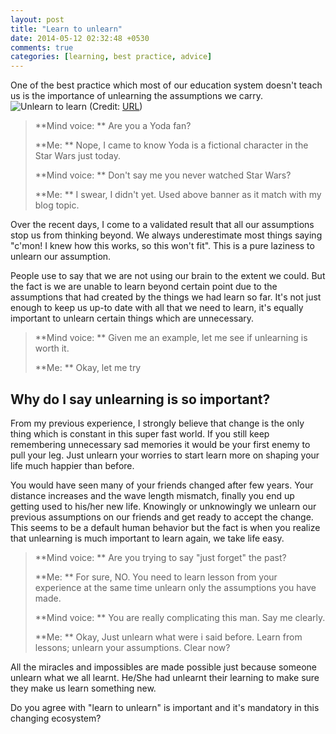 ```yaml
---
layout: post
title: "Learn to unlearn"
date: 2014-05-12 02:32:48 +0530
comments: true
categories: [learning, best practice, advice]
---
```

One of the best practice which most of our education system doesn't teach us is the importance of unlearning the assumptions we carry.
![Unlearn to learn](http://4.bp.blogspot.com/-g4_ZEHxJXDI/Tr8EgBfD-QI/AAAAAAAAD9s/z_BjGxmp8wY/s800/Unlearn.jpg)
(Credit: [URL](http://4.bp.blogspot.com/-g4_ZEHxJXDI/Tr8EgBfD-QI/AAAAAAAAD9s/z_BjGxmp8wY/s800/Unlearn.jpg "Unlearn"))


> **Mind voice: ** Are you a Yoda fan?
> 
> **Me: ** Nope, I came to know Yoda is a fictional character in the Star Wars just today.
> 
> **Mind voice: ** Don't say me you never watched Star Wars?
> 
> **Me: ** I swear, I didn't yet. Used above banner as it match with my blog topic.

Over the recent days, I come to a validated result that all our assumptions stop us from thinking beyond. We always underestimate most things saying "c'mon! I knew how this works, so this won't fit". This is a pure laziness to unlearn our assumption. 

People use to say that we are not using our brain to the extent we could. But the fact is we are unable to learn beyond certain point due to the assumptions that had created by the things we had learn so far. It's not just enough to keep us up-to date with all that we need to learn, it's equally important to unlearn certain things which are unnecessary.  

> **Mind voice: ** Given me an example, let me see if unlearning is worth it.
> 
> **Me: ** Okay, let me try

## Why do I say unlearning is so important? ##

From my previous experience, I strongly believe that change is the only thing which is constant in this super fast world. If you still keep remembering  unnecessary sad memories it would be your first enemy to pull your leg. Just unlearn your worries to start learn more on shaping your life much happier than before.  

You would have seen many of your friends changed after few years. Your distance increases and the wave length mismatch, finally you end up getting used to his/her new life. Knowingly or unknowingly we unlearn our previous assumptions on our friends and get ready to accept the change. This seems to be a default human behavior but the fact is when you realize that unlearning is much important to learn again, we take life easy. 

> **Mind voice: ** Are you trying to say "just forget" the past?
> 
> **Me: ** For sure, NO. You need to learn lesson from your experience at the same time unlearn only the assumptions you have made.
> 
> **Mind voice: ** You are really complicating this man. Say me clearly.
> 
> **Me: ** Okay, Just unlearn what were i said before. Learn from lessons; unlearn your assumptions. Clear now?

All the miracles and impossibles are made possible just because someone unlearn what we all learnt. He/She had unlearnt their learning to make sure they make us learn something new.  

Do you agree with "learn to unlearn" is important and it's mandatory in this changing ecosystem?